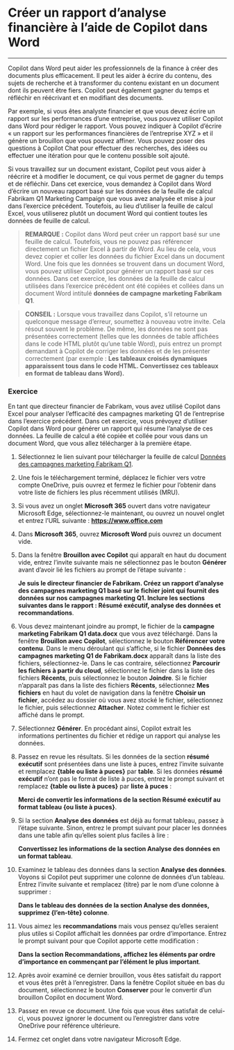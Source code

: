 # Créer un rapport d’analyse financière à l’aide de Copilot dans Word
---
Copilot dans Word peut aider les professionnels de la finance à créer des documents plus efficacement. Il peut les aider à écrire du contenu, des sujets de recherche et à transformer du contenu existant en un document dont ils peuvent être fiers. Copilot peut également gagner du temps et réfléchir en réécrivant et en modifiant des documents.

Par exemple, si vous êtes analyste financier et que vous devez écrire un rapport sur les performances d’une entreprise, vous pouvez utiliser Copilot dans Word pour rédiger le rapport. Vous pouvez indiquer à Copilot d’écrire « un rapport sur les performances financières de l’entreprise XYZ » et il génère un brouillon que vous pouvez affiner. Vous pouvez poser des questions à Copilot Chat pour effectuer des recherches, des idées ou effectuer une itération pour que le contenu possible soit ajouté.

Si vous travaillez sur un document existant, Copilot peut vous aider à réécrire et à modifier le document, ce qui vous permet de gagner du temps et de réfléchir. Dans cet exercice, vous demandez à Copilot dans Word d’écrire un nouveau rapport basé sur les données de la feuille de calcul Fabrikam Q1 Marketing Campaign que vous avez analysée et mise à jour dans l’exercice précédent. Toutefois, au lieu d’utiliser la feuille de calcul Excel, vous utiliserez plutôt un document Word qui contient toutes les données de feuille de calcul.

> **REMARQUE :** Copilot dans Word peut créer un rapport basé sur une feuille de calcul. Toutefois, vous ne pouvez pas référencer directement un fichier Excel à partir de Word. Au lieu de cela, vous devez copier et coller les données du fichier Excel dans un document Word. Une fois que les données se trouvent dans un document Word, vous pouvez utiliser Copilot pour générer un rapport basé sur ces données. Dans cet exercice, les données de la feuille de calcul utilisées dans l’exercice précédent ont été copiées et collées dans un document Word intitulé **données de campagne marketing Fabrikam Q1**.

> **CONSEIL :** Lorsque vous travaillez dans Copilot, s’il retourne un quelconque message d’erreur, soumettez à nouveau votre invite. Cela résout souvent le problème. De même, les données ne sont pas présentées correctement (telles que les données de table affichées dans le code HTML plutôt qu’une table Word), puis entrez un prompt demandant à Copilot de corriger les données et de les présenter correctement (par exemple : **Les tableaux croisés dynamiques apparaissent tous dans le code HTML. Convertissez ces tableaux en format de tableau dans Word).**

### Exercice

En tant que directeur financier de Fabrikam, vous avez utilisé Copilot dans Excel pour analyser l’efficacité des campagnes marketing Q1 de l’entreprise dans l’exercice précédent. Dans cet exercice, vous prévoyez d’utiliser Copilot dans Word pour générer un rapport qui résume l’analyse de ces données. La feuille de calcul a été copiée et collée pour vous dans un document Word, que vous allez télécharger à la première étape.

1.  Sélectionnez le lien suivant pour télécharger la feuille de calcul [Données des campagnes marketing Fabrikam Q1](https://edxinteractivepage.blob.core.windows.net/ms-4004/Fabrikam%20Q1%20marketing%20campaign%20data.docx).
2.  Une fois le téléchargement terminé, déplacez le fichier vers votre compte OneDrive, puis ouvrez et fermez le fichier pour l’obtenir dans votre liste de fichiers les plus récemment utilisés (MRU).
3.  Si vous avez un onglet **Microsoft 365** ouvert dans votre navigateur Microsoft Edge, sélectionnez-le maintenant, ou ouvrez un nouvel onglet et entrez l’URL suivante : **https://www.office.com**
4.  Dans **Microsoft 365**, ouvrez **Microsoft Word** puis ouvrez un document vide.
5.  Dans la fenêtre **Brouillon avec Copilot** qui apparaît en haut du document vide, entrez l’invite suivante mais ne sélectionnez pas le bouton **Générer** avant d’avoir lié les fichiers au prompt de l’étape suivante :
    
    **Je suis le directeur financier de Fabrikam. Créez un rapport d’analyse des campagnes marketing Q1 basé sur le fichier joint qui fournit des données sur nos campagnes marketing Q1. Inclure les sections suivantes dans le rapport : Résumé exécutif, analyse des données et recommandations**.
6.  Vous devez maintenant joindre au prompt, le fichier de la **campagne marketing Fabrikam Q1 data.docx** que vous avez téléchargé. Dans la fenêtre **Brouillon avec Copilot**, sélectionnez le bouton **Référencer votre contenu**. Dans le menu déroulant qui s’affiche, si le fichier **Données des campagnes marketing Q1 de Fabrikam.docx** apparaît dans la liste des fichiers, sélectionnez-le. Dans le cas contraire, sélectionnez **Parcourir les fichiers à partir du cloud**, sélectionnez le fichier dans la liste des fichiers **Récents**, puis sélectionnez le bouton **Joindre**. Si le fichier n’apparaît pas dans la liste des fichiers **Récents**, sélectionnez **Mes fichiers** en haut du volet de navigation dans la fenêtre **Choisir un fichier**, accédez au dossier où vous avez stocké le fichier, sélectionnez le fichier, puis sélectionnez **Attacher**. Notez comment le fichier est affiché dans le prompt.
7.  Sélectionnez **Générer**. En procédant ainsi, Copilot extrait les informations pertinentes du fichier et rédige un rapport qui analyse les données.
8.  Passez en revue les résultats. Si les données de la section **résumé exécutif** sont présentées dans une liste à puces, entrez l’invite suivante et remplacez **\{table ou liste à puces\}** par **table**. Si les données **résumé exécutif** n’ont pas le format de liste à puces, entrez le prompt suivant et remplacez **\{table ou liste à puces\}** par **liste à puces** :
    
    **Merci de convertir les informations de la section Résumé exécutif au format tableau \{ou liste à puces\}**.
9.  Si la section **Analyse des données** est déjà au format tableau, passez à l’étape suivante. Sinon, entrez le prompt suivant pour placer les données dans une table afin qu’elles soient plus faciles à lire :
    
    **Convertissez les informations de la section Analyse des données en un format tableau**.
10. Examinez le tableau des données dans la section **Analyse des données**. Voyons si Copilot peut supprimer une colonne de données d’un tableau. Entrez l’invite suivante et remplacez \{titre\} par le nom d’une colonne à supprimer :
    
    **Dans le tableau des données de la section Analyse des données, supprimez \{l’en-tête\} colonne**.
11. Vous aimez les **recommandations** mais vous pensez qu’elles seraient plus utiles si Copilot affichait les données par ordre d’importance. Entrez le prompt suivant pour que Copilot apporte cette modification :
    
    **Dans la section Recommandations, affichez les éléments par ordre d’importance en commençant par l’élément le plus important**.
12. Après avoir examiné ce dernier brouillon, vous êtes satisfait du rapport et vous êtes prêt à l’enregistrer. Dans la fenêtre Copilot située en bas du document, sélectionnez le bouton **Conserver** pour le convertir d’un brouillon Copilot en document Word.
13. Passez en revue ce document. Une fois que vous êtes satisfait de celui-ci, vous pouvez ignorer le document ou l’enregistrer dans votre OneDrive pour référence ultérieure.
14. Fermez cet onglet dans votre navigateur Microsoft Edge.
